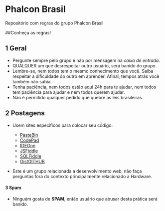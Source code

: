 # Phalcon Brasil

Repositório com regras do grupo Phalcon Brasil

##Conheça as regras!

## 1 Geral 
 - Pergunte sempre pelo grupo e não por mensagem na *caixa de entrada*.
 - QUALQUER um que desrespeitar outro usuário, será banido do grupo.
 - Lembre-se, nem todos tem o mesmo conhecimento que você. Saiba respeitar a dificuldade do outro em aprender. Afinal, tempos atrás você também não sabia.
 - Tenha paciência, nem todos estão aqui 24h para te ajudar, nem todos tem paciência para ajudar e nem todos querem ajudar.
 - Não é permitido qualquer pedido que quebre as leis brasileiras.

## 2 Postagens
  - Usem sites especificos para colocar seu código: 
    - [PasteBin](http://pastebin.com/)
    - [CodePad](http://codepad.org/)
    - [IDEOne](http://ideone.com/)
    - [JSFiddle](http://jsfiddle.net/)
    - [SQLFiddle](http://sqlfiddle.com/)  
    - [GistGITHUB](http://gist.github.com/)
   
  - Este é um grupo relacionada a desenvolvimento web, não faça perguntas fora do contexto principalmente relacionado a Hardware.

#### 3 Spam
   - Ninguém gosta de **SPAM**, então usuário que abusar desta prática será banido.

